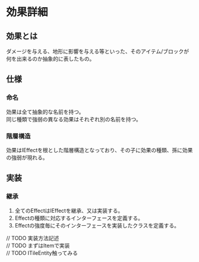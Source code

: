# 効果詳細

## 効果とは
ダメージを与える、地形に影響を与える等といった、そのアイテム/ブロックが何を出来るのか抽象的に表したもの。  

## 仕様

### 命名
効果は全て抽象的な名前を持つ。  
同じ種類で強弱の異なる効果はそれぞれ別の名前を持つ。  

### 階層構造
効果はIEffectを根とした階層構造となっており、その子に効果の種類、孫に効果の強弱が現れる。

## 実装

### 継承
1. 全てのEffectはIEffectを継承、又は実装する。  
2. Effectの種類に対応するインターフェースを定義する。
3. Effectの強度毎にそのインターフェースを実装したクラスを定義する。



// TODO 実装方法記述  
// TODO まずはItemで実装  
// TODO ITileEntity触ってみる